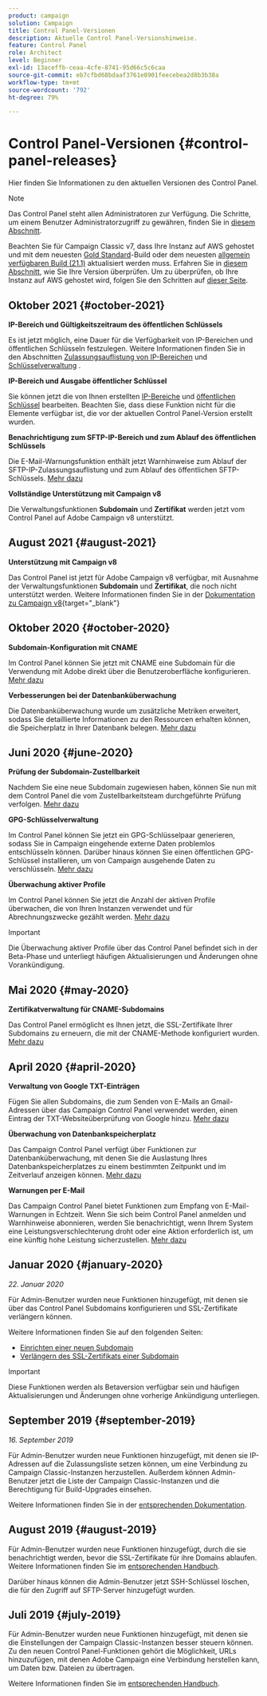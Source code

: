 ```yaml
---
product: campaign
solution: Campaign
title: Control Panel-Versionen
description: Aktuelle Control Panel-Versionshinweise.
feature: Control Panel
role: Architect
level: Beginner
exl-id: 13aceffb-ceaa-4cfe-8741-95d66c5c6caa
source-git-commit: eb7cfbd68bdaaf3761e8901feecebea2d8b3b38a
workflow-type: tm+mt
source-wordcount: '792'
ht-degree: 79%

---
```


# Control Panel-Versionen {#control-panel-releases}

Hier finden Sie Informationen zu den aktuellen Versionen des Control Panel.

>[!NOTE]
>
>Das Control Panel steht allen Administratoren zur Verfügung. Die Schritte, um einem Benutzer Administratorzugriff zu gewähren, finden Sie in [diesem Abschnitt](https://experienceleague.adobe.com/docs/control-panel/using/discover-control-panel/managing-permissions.html#discover-control-panel).
>
>Beachten Sie für Campaign Classic v7, dass Ihre Instanz auf AWS gehostet und mit dem neuesten [Gold Standard](https://experienceleague.adobe.com/docs/campaign-classic/using/release-notes/gs-release/gs-overview.html?lang=de)-Build oder dem neuesten [allgemein verfügbaren Build (21.1)](https://experienceleague.adobe.com/docs/campaign-classic/using/release-notes/latest-release.html?lang=de#release-notes) aktualisiert werden muss. Erfahren Sie in [diesem Abschnitt](https://experienceleague.adobe.com/docs/campaign-classic/using/getting-started/starting-with-adobe-campaign/launching-adobe-campaign.html?lang=de#getting-your-campaign-version), wie Sie Ihre Version überprüfen. Um zu überprüfen, ob Ihre Instanz auf AWS gehostet wird, folgen Sie den Schritten auf [dieser Seite](faq.md).

## Oktober 2021 {#october-2021}

**IP-Bereich und Gültigkeitszeitraum des öffentlichen Schlüssels**

Es ist jetzt möglich, eine Dauer für die Verfügbarkeit von IP-Bereichen und öffentlichen Schlüsseln festzulegen. Weitere Informationen finden Sie in den Abschnitten [Zulassungsauflistung von IP-Bereichen](sftp/using/ip-range-allow-listing.md#adding-ip-addresses-allow-list) und [Schlüsselverwaltung](sftp/using/key-management.md#installing-ssh-key) .

**IP-Bereich und Ausgabe öffentlicher Schlüssel**

Sie können jetzt die von Ihnen erstellten [IP-Bereiche](sftp/using/ip-range-allow-listing.md#editing-ip-ranges) und [öffentlichen Schlüssel](sftp/using/key-management.md#editing-public-keys) bearbeiten. Beachten Sie, dass diese Funktion nicht für die Elemente verfügbar ist, die vor der aktuellen Control Panel-Version erstellt wurden.

**Benachrichtigung zum SFTP-IP-Bereich und zum Ablauf des öffentlichen Schlüssels**

Die E-Mail-Warnungsfunktion enthält jetzt Warnhinweise zum Ablauf der SFTP-IP-Zulassungsauflistung und zum Ablauf des öffentlichen SFTP-Schlüssels. [Mehr dazu](performance-monitoring/using/email-alerting.md)

**Vollständige Unterstützung mit Campaign v8**

Die Verwaltungsfunktionen **Subdomain** und **Zertifikat** werden jetzt vom Control Panel auf Adobe Campaign v8 unterstützt.

## August 2021 {#august-2021}

**Unterstützung mit Campaign v8**

Das Control Panel ist jetzt für Adobe Campaign v8 verfügbar, mit Ausnahme der Verwaltungsfunktionen **Subdomain** und **Zertifikat**, die noch nicht unterstützt werden. Weitere Informationen finden Sie in der [Dokumentation zu Campaign v8](https://experienceleague.adobe.com/docs/campaign/campaign-v8/deploy/self-service.html){target=&quot;_blank&quot;}

## Oktober 2020 {#october-2020}

**Subdomain-Konfiguration mit CNAME**

Im Control Panel können Sie jetzt mit CNAME eine Subdomain für die Verwendung mit Adobe direkt über die Benutzeroberfläche konfigurieren. [Mehr dazu](subdomains-certificates/using/setting-up-new-subdomain.md)

**Verbesserungen bei der Datenbanküberwachung**

Die Datenbanküberwachung wurde um zusätzliche Metriken erweitert, sodass Sie detaillierte Informationen zu den Ressourcen erhalten können, die Speicherplatz in Ihrer Datenbank belegen. [Mehr dazu](performance-monitoring/using/database-monitoring.md)

## Juni 2020 {#june-2020}

**Prüfung der Subdomain-Zustellbarkeit**

Nachdem Sie eine neue Subdomain zugewiesen haben, können Sie nun mit dem Control Panel die vom Zustellbarkeitsteam durchgeführte Prüfung verfolgen. [Mehr dazu](subdomains-certificates/using/setting-up-new-subdomain.md)

**GPG-Schlüsselverwaltung**

Im Control Panel können Sie jetzt ein GPG-Schlüsselpaar generieren, sodass Sie in Campaign eingehende externe Daten problemlos entschlüsseln können. Darüber hinaus können Sie einen öffentlichen GPG-Schlüssel installieren, um von Campaign ausgehende Daten zu verschlüsseln. [Mehr dazu](instances-settings/using/gpg-keys-management.md)

**Überwachung aktiver Profile**

Im Control Panel können Sie jetzt die Anzahl der aktiven Profile überwachen, die von Ihren Instanzen verwendet und für Abrechnungszwecke gezählt werden. [Mehr dazu](performance-monitoring/using/active-profiles-monitoring.md)

>[!IMPORTANT]
>
>Die Überwachung aktiver Profile über das Control Panel befindet sich in der Beta-Phase und unterliegt häufigen Aktualisierungen und Änderungen ohne Vorankündigung.

## Mai 2020 {#may-2020}

**Zertifikatverwaltung für CNAME-Subdomains**

Das Control Panel ermöglicht es Ihnen jetzt, die SSL-Zertifikate Ihrer Subdomains zu erneuern, die mit der CNAME-Methode konfiguriert wurden. [Mehr dazu](subdomains-certificates/using/renewing-subdomain-certificate.md)

## April 2020 {#april-2020}

**Verwaltung von Google TXT-Einträgen**

Fügen Sie allen Subdomains, die zum Senden von E-Mails an Gmail-Adressen über das Campaign Control Panel verwendet werden, einen Eintrag der TXT-Websiteüberprüfung von Google hinzu. [Mehr dazu](subdomains-certificates/using/managing-txt-records.md)

**Überwachung von Datenbankspeicherplatz**

Das Campaign Control Panel verfügt über Funktionen zur Datenbanküberwachung, mit denen Sie die Auslastung Ihres Datenbankspeicherplatzes zu einem bestimmten Zeitpunkt und im Zeitverlauf anzeigen können. [Mehr dazu](performance-monitoring/using/database-monitoring.md)

**Warnungen per E-Mail**

Das Campaign Control Panel bietet Funktionen zum Empfang von E-Mail-Warnungen in Echtzeit. Wenn Sie sich beim Control Panel anmelden und Warnhinweise abonnieren, werden Sie benachrichtigt, wenn Ihrem System eine Leistungsverschlechterung droht oder eine Aktion erforderlich ist, um eine künftig hohe Leistung sicherzustellen. [Mehr dazu](performance-monitoring/using/email-alerting.md)

## Januar 2020 {#january-2020}

*22. Januar 2020*

Für Admin-Benutzer wurden neue Funktionen hinzugefügt, mit denen sie über das Control Panel Subdomains konfigurieren und SSL-Zertifikate verlängern können.

Weitere Informationen finden Sie auf den folgenden Seiten:
* [Einrichten einer neuen Subdomain](subdomains-certificates/using/setting-up-new-subdomain.md)
* [Verlängern des SSL-Zertifikats einer Subdomain](subdomains-certificates/using/renewing-subdomain-certificate.md)

>[!IMPORTANT]
>
>Diese Funktionen werden als Betaversion verfügbar sein und häufigen Aktualisierungen und Änderungen ohne vorherige Ankündigung unterliegen.

## September 2019 {#september-2019}

*16. September 2019*

Für Admin-Benutzer wurden neue Funktionen hinzugefügt, mit denen sie IP-Adressen auf die Zulassungsliste setzen können, um eine Verbindung zu Campaign Classic-Instanzen herzustellen.
Außerdem können Admin-Benutzer jetzt die Liste der Campaign Classic-Instanzen und die Berechtigung für Build-Upgrades einsehen.

Weitere Informationen finden Sie in der [entsprechenden Dokumentation](instances-settings/using/ip-allow-listing-instance-access.md).

## August 2019 {#august-2019}

Für Admin-Benutzer wurden neue Funktionen hinzugefügt, durch die sie benachrichtigt werden, bevor die SSL-Zertifikate für ihre Domains ablaufen. Weitere Informationen finden Sie im [entsprechenden Handbuch](subdomains-certificates/using/monitoring-ssl-certificates.md).

Darüber hinaus können die Admin-Benutzer jetzt SSH-Schlüssel löschen, die für den Zugriff auf SFTP-Server hinzugefügt wurden.

## Juli 2019 {#july-2019}

Für Admin-Benutzer wurden neue Funktionen hinzugefügt, mit denen sie die Einstellungen der Campaign Classic-Instanzen besser steuern können. Zu den neuen Control Panel-Funktionen gehört die Möglichkeit, URLs hinzuzufügen, mit denen Adobe Campaign eine Verbindung herstellen kann, um Daten bzw. Dateien zu übertragen.

Weitere Informationen finden Sie im [entsprechenden Handbuch](instances-settings/using/url-permissions.md).
